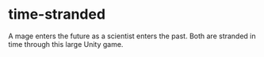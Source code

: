 # time-stranded
A mage enters the future as a scientist enters the past. Both are stranded in time through this large Unity game.
